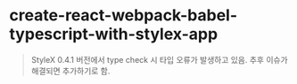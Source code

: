 # create-react-webpack-babel-typescript-with-stylex-app

> StyleX 0.4.1 버전에서 type check 시 타입 오류가 발생하고 있음. 추후 이슈가 해결되면 추가하기로 함.